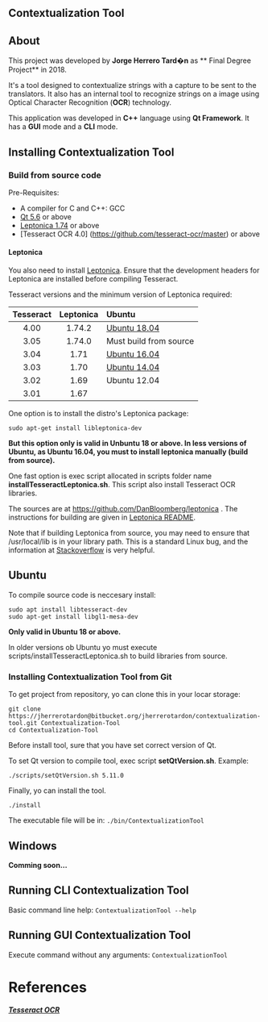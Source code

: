 ## Contextualization Tool

## About

This project was developed by **Jorge Herrero Tard�n** as **
Final Degree Project** in 2018.

It's a tool designed to contextualize strings with a capture to be sent to the translators. It also has an internal tool to recognize strings on a image using Optical Character Recognition (**OCR**) technology.

This application was developed in **C++** language using **Qt Framework**. It has a **GUI** mode and a **CLI** mode.

## Installing Contextualization Tool

### Build from source code

Pre-Requisites:

- A compiler for C and C++: GCC
- [Qt 5.6](https://www.qt.io/download) or above
- [Leptonica 1.74](http://www.leptonica.org/) or above
- [Tesseract OCR 4.0] (https://github.com/tesseract-ocr/master) or above

#### Leptonica

You also need to install [Leptonica](http://www.leptonica.org/). Ensure that the development headers for Leptonica are installed before compiling Tesseract.

Tesseract versions and the minimum version of Leptonica required:

**Tesseract** | **Leptonica** | **Ubuntu**
:-------------------: | :---------------------------------------: | :---------
4.00 | 1.74.2 | [Ubuntu 18.04](https://packages.ubuntu.com/bionic/tesseract-ocr)
3.05 | 1.74.0 | Must build from source
3.04 | 1.71 | [Ubuntu 16.04](http://packages.ubuntu.com/xenial/tesseract-ocr)
3.03 | 1.70 | [Ubuntu 14.04](http://packages.ubuntu.com/trusty/tesseract-ocr)
3.02 | 1.69 | Ubuntu 12.04
3.01 | 1.67 |

One option is to install the distro's Leptonica package:

```
sudo apt-get install libleptonica-dev
```

**But this option only is valid in Unbuntu 18 or above. In less versions of Ubuntu, as Ubuntu 16.04, you must to install leptonica manually (build from source).**

One fast option is exec script allocated in scripts folder name **installTesseractLeptonica.sh**. This script also install Tesseract OCR libraries.

The sources are at https://github.com/DanBloomberg/leptonica . The instructions for building are given in [Leptonica README](http://www.leptonica.org/source/README.html).

Note that if building Leptonica from source, you may need to ensure that /usr/local/lib is in your library path. This is a standard Linux bug, and the information at [Stackoverflow](http://stackoverflow.com/questions/4743233/is-usr-local-lib-searched-for-shared-libraries) is very helpful.

## Ubuntu

To compile source code is neccesary install:
```
sudo apt install libtesseract-dev
sudo apt-get install libgl1-mesa-dev
```
**Only valid in Ubuntu 18 or above.**

In older versions ob Ubuntu yo must execute scripts/installTesseractLeptonica.sh to build libraries from source.

### Installing Contextualization Tool from Git

To get project from repository, yo can clone this in your locar storage:

```
git clone https://jherrerotardon@bitbucket.org/jherrerotardon/contextualization-tool.git Contextualization-Tool
cd Contextualization-Tool
```

Before install tool, sure that you have set correct version of Qt.

To set Qt version to compile tool, exec script **setQtVersion.sh**. Example:

```
./scripts/setQtVersion.sh 5.11.0
```

Finally, yo can install the tool.

```
./install
```

The executable file will be in:
`./bin/ContextualizationTool`

## Windows

**Comming soon...**

## Running CLI Contextualization Tool

Basic command line help:
	`ContextualizationTool --help`

## Running GUI Contextualization Tool

Execute command without any arguments:
	`ContextualizationTool`

# References
***[Tesseract OCR](https://github.com/tesseract-ocr/tesseract)***
